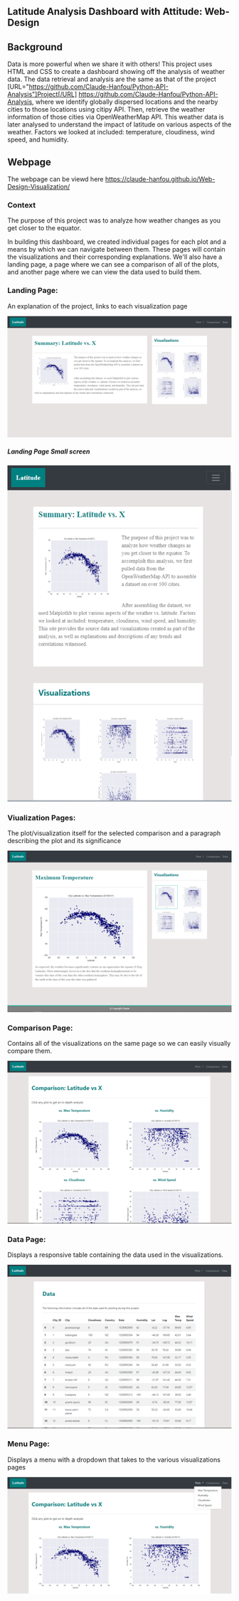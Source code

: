## Latitude Analysis Dashboard with Attitude: Web-Design

## Background
Data is more powerful when we share it with others! This project uses HTML and CSS to create a dashboard showing off the analysis of weather data. The data retrieval and analysis are the same as that of the project [URL="https://github.com/Claude-Hanfou/Python-API-Analysis"]Project[/URL] https://github.com/Claude-Hanfou/Python-API-Analysis, where we identify globally dispersed locations and the nearby cities to those locations using citipy API. Then, retrieve the weather information of those cities via OpenWeatherMap API. This weather data is later analysed to understand the impact of latitude on various aspects of the weather. Factors we looked at included: temperature, cloudiness, wind speed, and humidity.

## Webpage
The webpage can be viewd here https://claude-hanfou.github.io/Web-Design-Visualization/

### Context 
The purpose of this project was to analyze how weather changes as you get closer to the equator.

In building this dashboard, we created individual pages for each plot and a means by which we can navigate between them. These pages will contain the visualizations and their corresponding explanations. We'll also have a landing page, a page where we can see a comparison of all of the plots, and another page where we can view the data used to build them.

### Landing Page:
An explanation of the project, links to each visualization page

![alt text](https://github.com/Claude-Hanfou/Web-Design-Visualization/blob/main/Images/Landing%20lg.PNG "Landing Page")

##### Landing Page Small screen
![alt text](https://github.com/Claude-Hanfou/Web-Design-Visualization/blob/main/Images/Landing%20sm.PNG "Landing Page")

### Viualization Pages:
The plot/visualization itself for the selected comparison and a paragraph describing the plot and its significance

![alt text](https://github.com/Claude-Hanfou/Web-Design-Visualization/blob/main/Images/Visualisation%20lg.PNG "Visualization Page")

### Comparison Page:
Contains all of the visualizations on the same page so we can easily visually compare them.

![alt text](https://github.com/Claude-Hanfou/Web-Design-Visualization/blob/main/Images/Comparison%20lg.PNG "Comparison Page")


### Data Page:
Displays a responsive table containing the data used in the visualizations.

![alt text](https://github.com/Claude-Hanfou/Web-Design-Visualization/blob/main/Images/Data%20lg.PNG "Data Page")

### Menu Page:
Displays a menu with a dropdown that takes to the various visualizations pages

![alt text](https://github.com/Claude-Hanfou/Web-Design-Visualization/blob/main/Images/Menu%20lg.PNG "Menu")


